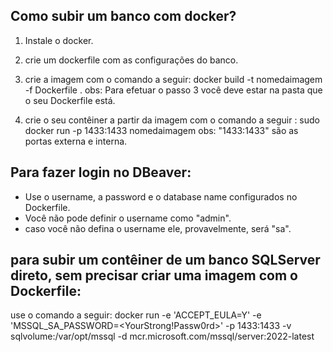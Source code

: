 ## Como subir um banco com docker? 
1. Instale o docker.

2. crie um dockerfile com as configurações do banco.
3. crie a imagem com o comando a seguir:
 docker build -t nomedaimagem -f Dockerfile . 
obs: Para efetuar o passo 3 você deve estar na pasta que o seu Dockerfile está.
4. crie o seu contêiner a partir da imagem com o comando a seguir : 
sudo docker run -p 1433:1433 nomedaimagem
obs: "1433:1433" são as portas externa e interna.  

## Para fazer login no DBeaver:
- Use o username, a password e o database name configurados no Dockerfile.
- Você não pode definir o username como "admin".
- caso você não defina o username ele, provavelmente, será "sa".

## para subir um contêiner de um banco SQLServer direto, sem precisar criar uma imagem com o Dockerfile:
use o comando a seguir: docker run -e 'ACCEPT_EULA=Y' -e 'MSSQL_SA_PASSWORD=<YourStrong!Passw0rd>' -p 1433:1433 -v sqlvolume:/var/opt/mssql -d mcr.microsoft.com/mssql/server:2022-latest

